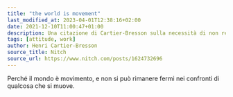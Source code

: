 ```yaml
---
title: "the world is movement"
last_modified_at: 2023-04-01T12:38:16+02:00
date: 2021-12-10T11:00:47+01:00
description: Una citazione di Cartier-Bresson sulla necessità di non restare mai fermo.
tags: [attitude, work]
author: Henri Cartier-Bresson
source_title: Nitch
source_url: https://www.nitch.com/posts/1624732696
---
```


Perché il mondo è movimento, e non si può rimanere fermi nei confronti di qualcosa che si muove.
